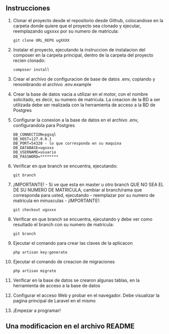 ## Instrucciones

1. Clonar el proyecto desde el repositorio desde Github, colocandose en la carpeta donde quiere que el proyecto sea clonado y ejecutar, reemplazando ugxxxx por su numero de matricula:

    `git clone URL_REPO ugXXXX`

1. Instalar el proyecto, ejecutando la instruccion de instalacion del composer en la carpeta principal, dentro de la carpeta del proyecto recien clonado:

    `composer install`

1. Crear el archivo de configuracion de base de datos .env, copiando y renombrando el archivo .env.example
1. Crear la base de datos vacia a utilizar en el motor, con el nombre solicitado, es decir, su numero de matricula. La creacion de la BD a ser utilizada debe ser realizada con la herramienta de acceso a la BD de Postgres
1. Configurar la conexion a la base de datos en el archivo .env, configurandola para Postgres

    ```
    DB_CONNECTION=pgsql
    DB_HOST=127.0.0.1
    DB_PORT=54320 - lo que corresponda en su maquina
    DB_DATABASE=ugxxxx
    DB_USERNAME=usuario 
    DB_PASSWORD=********
    ```

1. Verificar en que branch se encuentra, ejecutando:

   `git branch`
     
1. ¡IMPORTANTE! - Si ve que esta en master u otro branch QUE NO SEA EL DE SU NUMERO DE MATRICULA, cambiar al branch/rama que corresponda para usted, ejecutando - reemplazar por su numero de matricula en minusculas - ¡IMPORTANTE!:

    `git checkout ugxxxx`

1. Verificar en que branch se encuentra, ejecutando y debe ver como resultado el branch con su numero de matricula:

   `git branch`
   
1. Ejecutar el comando para crear las claves de la aplicacon

    `php artisan key:generate`
    
1. Ejecutar el comando de creacion de migraciones

    `php artisan migrate`
 
1. Verificar en la base de datos se crearon algunas tablas, en la herramienta de acceso a la base de datos
1. Configurar el acceso Web y probar en el navegador. Debe visualizar la pagina principal de Laravel en el mismo
1. ¡Empezar a programar!

## Una modificacion en el archivo README
